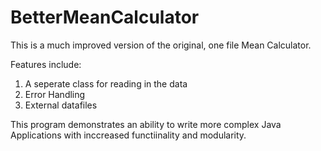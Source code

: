 # BetterMeanCalculator

This is a much improved version of the original, one file Mean Calculator.

Features include:

1. A seperate class for reading in the data
2. Error Handling
3. External datafiles

This program demonstrates an ability to write more complex Java Applications with inccreased functiinality and modularity.